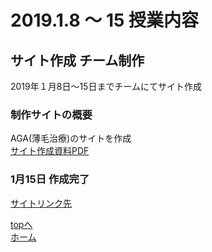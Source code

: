# 2019.1.8 ～ 15 授業内容

## サイト作成 チーム制作
2019年１月8日～15日までチームにてサイト作成  

### 制作サイトの概要
AGA(薄毛治療)のサイトを作成  
[サイト作成資料PDF](docs/サイト制作実習.pdf)

### 1月15日 作成完了
[サイトリンク先](groupwork01/index.html)




<a href="#">topへ</a>  
[ホーム](http://www.lamplus.ml/)
